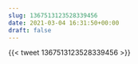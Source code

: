 ```yaml
---
slug: 1367513123528339456
date: 2021-03-04 16:31:50+00:00
draft: false
---
```


{{< tweet 1367513123528339456 >}}

